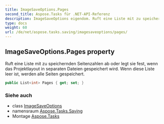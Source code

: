 ```yaml
---
title: ImageSaveOptions.Pages
second_title: Aspose.Tasks für .NET-API-Referenz
description: ImageSaveOptions eigendom. Ruft eine Liste mit zu speichernden Seitenzahlen ab oder legt sie fest wenn das Projektlayout in separaten Dateien gespeichert wird. Wenn diese Liste leer ist werden alle Seiten gespeichert.
type: docs
weight: 60
url: /de/net/aspose.tasks.saving/imagesaveoptions/pages/
---
```

## ImageSaveOptions.Pages property

Ruft eine Liste mit zu speichernden Seitenzahlen ab oder legt sie fest, wenn das Projektlayout in separaten Dateien gespeichert wird. Wenn diese Liste leer ist, werden alle Seiten gespeichert.

```csharp
public List<int> Pages { get; set; }
```

### Siehe auch

* class [ImageSaveOptions](../)
* namensraum [Aspose.Tasks.Saving](../../imagesaveoptions/)
* Montage [Aspose.Tasks](../../../)


